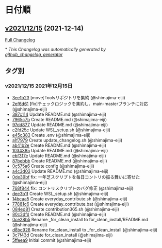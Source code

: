 # 日付順

## [v2021/12/15](https://github.com/shimajima-eiji/Settings_Environment/tree/v2021/12/15) (2021-12-14)

[Full Changelog](https://github.com/shimajima-eiji/Settings_Environment/compare/5ffeea9bca6840c563912dd1586ad6c2fd04f2c5...v2021/12/15)



\* *This Changelog was automatically generated by [github_changelog_generator](https://github.com/github-changelog-generator/github-changelog-generator)*
## タグ別

### v2021/12/15 2021年12月15日
- [3ee1b23](https://github.com/shimajima-eiji/Settings_Environment/commit/3ee1b23fe1ec9f957767afc98743dd67d5bd1b04) [move]Toolsリポジトリを集約 (@shimajima-eiji)
- [2ef6d61](https://github.com/shimajima-eiji/Settings_Environment/commit/2ef6d613f2efef14001d67b6161fa465a8c37e8e) [fix]チェックロジックを集約し、main-masterブランチに対応 (@shimajima-eiji)
- [387c114](https://github.com/shimajima-eiji/Settings_Environment/commit/387c114dcf7f71424f1380b1dfd308c4b66de15e) Update README.md (@shimajima-eiji)
- [7965c7b](https://github.com/shimajima-eiji/Settings_Environment/commit/7965c7b162b706d3bed7ee3e060f0e8c4040b593) Create README.md (@shimajima-eiji)
- [97dd877](https://github.com/shimajima-eiji/Settings_Environment/commit/97dd877ccb1e686f0eaabe533c366c313cac3ad3) Update README.md (@shimajima-eiji)
- [c2fd25c](https://github.com/shimajima-eiji/Settings_Environment/commit/c2fd25ceab09947cec3b8e73cfa3d8a8293ef803) Update WSL_setup.sh (@shimajima-eiji)
- [e45c383](https://github.com/shimajima-eiji/Settings_Environment/commit/e45c38388d582de7c0c25049447e71764379feb4) Create .env (@shimajima-eiji)
- [a1f7979](https://github.com/shimajima-eiji/Settings_Environment/commit/a1f797997f9010d18623aed9129eaa1f3d520647) Create update_changelog.sh (@shimajima-eiji)
- [ab41b2e](https://github.com/shimajima-eiji/Settings_Environment/commit/ab41b2ea0289d55102ab343d2cfcc17b8952b1d2) Create README.md (@shimajima-eiji)
- [1034385](https://github.com/shimajima-eiji/Settings_Environment/commit/10343853b679207c4cd2319cd7699ad742ce8508) Update README.md (@shimajima-eiji)
- [ebf317e](https://github.com/shimajima-eiji/Settings_Environment/commit/ebf317ea76238e9387c343ad7c0932f638ed5a4e) Update README.md (@shimajima-eiji)
- [87bebbb](https://github.com/shimajima-eiji/Settings_Environment/commit/87bebbb95e7ca55f56f621459fbb50438c26d608) Create README.md (@shimajima-eiji)
- [0c575a6](https://github.com/shimajima-eiji/Settings_Environment/commit/0c575a628ed792355e7ccfbc3892b5aef7bed032) Create config (@shimajima-eiji)
- [a4c3d03](https://github.com/shimajima-eiji/Settings_Environment/commit/a4c3d0397b68863ab705572378a386ac245f5d63) Update README.md (@shimajima-eiji)
- [0de39bf](https://github.com/shimajima-eiji/Settings_Environment/commit/0de39bf0a89eb5a5bbf09d696509d44ba164b0ed) fix: 一年芝スクリプトを毎日コントリの振る舞いに寄せた (@shimajima-eiji)
- [768f844](https://github.com/shimajima-eiji/Settings_Environment/commit/768f844f52a3b5afe09bb7bfb32086cac1f6e80d) fix: コントリスクリプトのバグ修正 (@shimajima-eiji)
- [dee3b1f](https://github.com/shimajima-eiji/Settings_Environment/commit/dee3b1f55f5182d1f2c28beb7fd6db8a6853ba05) Create WSL_setup.sh (@shimajima-eiji)
- [14bcaa5](https://github.com/shimajima-eiji/Settings_Environment/commit/14bcaa5c7d19b69be039c4a4197921c745976731) Create everyday_contribute.sh (@shimajima-eiji)
- [77881c6](https://github.com/shimajima-eiji/Settings_Environment/commit/77881c637b91ee6fc65b7070c1bba1872b341fc7) Create everyday_contribute.bat (@shimajima-eiji)
- [084ed81](https://github.com/shimajima-eiji/Settings_Environment/commit/084ed818422b26b006ef0754a211226183cacb8a) Create contribution365.sh (@shimajima-eiji)
- [80c3dfd](https://github.com/shimajima-eiji/Settings_Environment/commit/80c3dfdd4adf0114f88803d9ae7c89220a90b896) Create README.md (@shimajima-eiji)
- [0ce28b5](https://github.com/shimajima-eiji/Settings_Environment/commit/0ce28b5737bbed2a026813fa137ca254dad3ce75) Rename _for_clean_install to for_clean_install/README.md (@shimajima-eiji)
- [d8bc928](https://github.com/shimajima-eiji/Settings_Environment/commit/d8bc9289523cd9c781479073dbf6361c6985d6f7) Rename for_clean_install to _for_clean_install (@shimajima-eiji)
- [3c7f43d](https://github.com/shimajima-eiji/Settings_Environment/commit/3c7f43dac5003d55917e0021ce81812351efd26b) Create for_clean_install (@shimajima-eiji)
- [5ffeea9](https://github.com/shimajima-eiji/Settings_Environment/commit/5ffeea9bca6840c563912dd1586ad6c2fd04f2c5) Initial commit (@shimajima-eiji)
